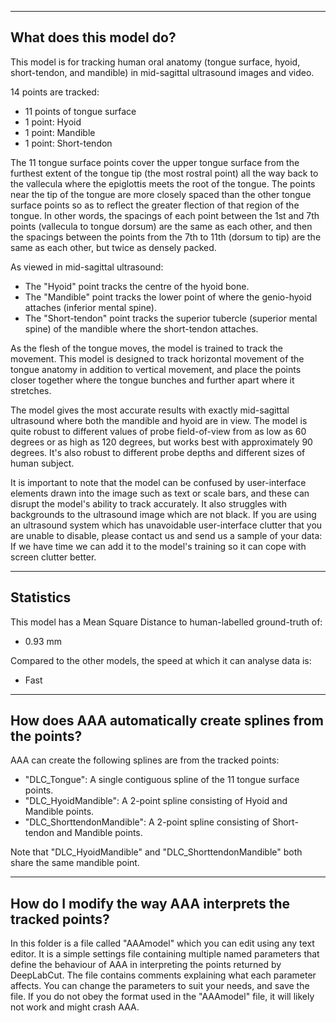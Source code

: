 
------------------------
What does this model do?
------------------------
This model is for tracking human oral anatomy (tongue surface, hyoid, short-tendon, and mandible) in mid-sagittal ultrasound images and video.

14 points are tracked:
 - 11 points of tongue surface
 - 1 point: Hyoid
 - 1 point: Mandible
 - 1 point: Short-tendon

The 11 tongue surface points cover the upper tongue surface from the furthest extent of the tongue tip (the most rostral point) all the way back to the vallecula where the epiglottis meets the root of the tongue. The points near the tip of the tongue are more closely spaced than the other tongue surface points so as to reflect the greater flection of that region of the tongue. In other words, the spacings of each point between the 1st and 7th points (vallecula to tongue dorsum) are the same as each other, and then the spacings between the points from the 7th to 11th (dorsum to tip) are the same as each other, but twice as densely packed.

As viewed in mid-sagittal ultrasound:
- The "Hyoid" point tracks the centre of the hyoid bone.
- The "Mandible" point tracks the lower point of where the genio-hyoid attaches (inferior mental spine).
- The "Short-tendon" point tracks the superior tubercle (superior mental spine) of the mandible where the short-tendon attaches.

As the flesh of the tongue moves, the model is trained to track the movement. This model is designed to track horizontal movement of the tongue anatomy in addition to vertical movement, and place the points closer together where the tongue bunches and further apart where it stretches.

The model gives the most accurate results with exactly mid-sagittal ultrasound where both the mandible and hyoid are in view. The model is quite robust to different values of probe field-of-view from as low as 60 degrees or as high as 120 degrees, but works best with approximately 90 degrees. It's also robust to different probe depths and different sizes of human subject.

It is important to note that the model can be confused by user-interface elements drawn into the image such as text or scale bars, and these can disrupt the model's ability to track accurately. It also struggles with backgrounds to the ultrasound image which are not black. If you are using an ultrasound system which has unavoidable user-interface clutter that you are unable to disable, please contact us and send us a sample of your data: If we have time we can add it to the model's training so it can cope with screen clutter better.


----------
Statistics
----------
This model has a Mean Square Distance to human-labelled ground-truth of:
 - 0.93 mm

Compared to the other models, the speed at which it can analyse data is:
 - Fast


----------------------------------------------------------
How does AAA automatically create splines from the points?
----------------------------------------------------------
AAA can create the following splines are from the tracked points:
 - "DLC_Tongue": A single contiguous spline of the 11 tongue surface points.
 - "DLC_HyoidMandible": A 2-point spline consisting of Hyoid and Mandible points.
 - "DLC_ShorttendonMandible": A 2-point spline consisting of Short-tendon and Mandible points.

Note that "DLC_HyoidMandible" and "DLC_ShorttendonMandible" both share the same mandible point.


----------------------------------------------------------
How do I modify the way AAA interprets the tracked points?
----------------------------------------------------------
In this folder is a file called "AAAmodel" which you can edit using any text editor. It is a simple settings file containing multiple named parameters that define the behaviour of AAA in interpreting the points returned by DeepLabCut.
The file contains comments explaining what each parameter affects. You can change the parameters to suit your needs, and save the file. If you do not obey the format used in the "AAAmodel" file, it will likely not work and might crash AAA.